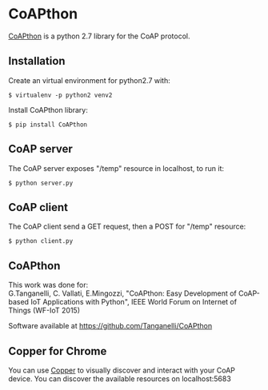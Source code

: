 # CoAPthon

[CoAPthon](https://github.com/Tanganelli/CoAPthon) is a python 2.7 library for the CoAP protocol.

## Installation
Create an virtual environment for python2.7 with:
```
$ virtualenv -p python2 venv2
```
Install CoAPthon library:
```
$ pip install CoAPthon
```

## CoAP server
The CoAP server exposes "/temp" resource in localhost, to run it:
```
$ python server.py
```

## CoAP client
The CoAP client send a GET request, then a POST for "/temp" resource:
```
$ python client.py
```

## CoAPthon

This work was done for:<br>
G.Tanganelli, C. Vallati, E.Mingozzi, "CoAPthon: Easy Development of CoAP-based IoT Applications with Python", IEEE World Forum on Internet of Things (WF-IoT 2015)

Software available at https://github.com/Tanganelli/CoAPthon

## Copper for Chrome
You can use [Copper](https://github.com/mkovatsc/Copper4Cr) to visually discover and interact with your CoAP device. You can discover the available resources on localhost:5683
